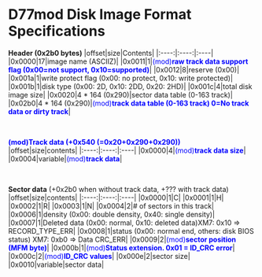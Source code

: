 # D77mod Disk Image Format Specifications

**Header (0x2b0 bytes)**
|offset|size|Contents|
|:----:|:----:|:----|
|0x0000|17|image name (ASCIIZ)|
|0x0011|1|<span style="color: blue; ">(mod)**raw track data support flag (0x00=not support, 0x10=supported)**</span>|
|0x0012|8|reserve (0x00)|
|0x001a|1|write protect flag (0x00: no protect, 0x10: write protected)|
|0x001b|1|disk type (0x00: 2D, 0x10: 2DD, 0x20: 2HD)|
|0x001c|4|total disk image size|
|0x0020|4 * 164 (0x290)|sector data table (0-163 track)|
|0x02b0|4 * 164 (0x290)|<span style="color: blue; ">(mod)**track data table (0-163 track) 0=No track data or dirty track**</span>|
  
<br>

<span style="color: blue; ">**(mod)Track data (+0x540 (=0x20+0x290+0x290))**</span>  
|offset|size|contents|
|:----:|:----:|:----|
|0x0000|4|<span style="color: blue; ">(mod)**track data size**</span>|
|0x0004|variable|<span style="color: blue; ">(mod)**track data**</span>|

<br>
  
**Sector data** (+0x2b0 when without track data, +??? with track data)  
|offset|size|contents|
|:----:|:----:|:----|
|0x0000|1|C|
|0x0001|1|H|
|0x0002|1|R|
|0x0003|1|N|
|0x0004|2|# of sectors in this track|
|0x0006|1|density (0x00: double density, 0x40: single density)|
|0x0007|1|Deleted data (0x00: normal, 0x10: deleted data)XM7: 0x10 => RECORD_TYPE_ERR|
|0x0008|1|status (0x00: normal end, others: disk BIOS status) XM7: 0xb0 => Data CRC_ERR|
|0x0009|2|<span style="color: blue; ">(mod)**sector position (MFM byte)**</span>|
|0x000b|1|<span style="color: blue; ">(mod)**Status extension. 0x01 = ID_CRC error**</span>|
|0x000c|2|<span style="color: blue; ">(mod)**ID_CRC values**</span>|
|0x000e|2|sector size|
|0x0010|variable|sector data|
